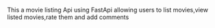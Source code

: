 This a movie listing Api using FastApi allowing users to list movies,view listed movies,rate them and add comments
